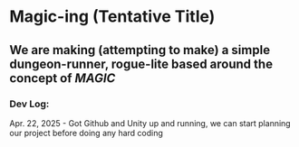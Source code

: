 # Magic-ing (Tentative Title)

## We are making (attempting to make) a simple dungeon-runner, rogue-lite based around the concept of ___MAGIC___

### Dev Log:
Apr. 22, 2025 - Got Github and Unity up and running, we can start planning our project before doing any hard coding
